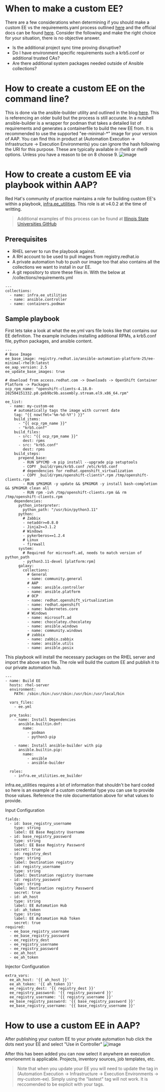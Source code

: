 # When to make a custom EE?
There are a few considerations when determining if you should make a custom EE vs the requirements.yaml process outlined [here](/General/Installing%20content.md) and the official docs can be found [here](https://docs.redhat.com/en/documentation/red_hat_ansible_automation_platform/2.5/html/creating_and_using_execution_environments/index). Consider the following and make the right choice for your situation, there is no objective answer. 

- Is the additional project sync time proving disruptive?
- Do I have environment specific requirements such a krb5.conf or additional trusted CAs?
- Are there additional system packages needed outside of Ansible collections?

# How to create a custom EE on the command line?
This is done via the ansible-builder utility and outlined in the blog [here](https://www.redhat.com/en/blog/introduction-to-ansible-builder). This is referencing an older build but the process is still accurate. In a nutshell ansible-builder is a wrapper for podman that takes a detailed list of requirements and generates a containerfile to build the new EE from. It is recommended to use the supported "ee-minimal-*" image for your version of AAP. You can find this in product at (Automation Execution -> Infrastructure -> Execution Environments) you can ignore the hash following the URI for this purpose. These are typically available in rhel8 or rhel9 options. Unless you have a reason to be on 8 choose 9.
![image](/Images/custom-ee-1.png)

# How to create a custom EE via playbook within AAP?
Red Hat's community of practice maintains a role for building custom EE's within a playbook, [infra.ee_utilities](https://galaxy.ansible.com/ui/repo/published/infra/ee_utilities/content/role/ee_builder/). This role is at v4.0.2 at the time of writting. 

> Additional examples of this process can be found at [Illinois State Universities GitHub](https://github.com/IllinoisStateUniversity/ansible-pah-execution-environments)

## Prerequisites
- RHEL server to run the playbook against.
- A RH account to be used to pull images from registry.redhat.io
- A private automation hub to push our image too that also contains all the collections we want to install in our EE.
- A git repository to store these files in. With the below at /collections/requirements.yml
```
---
collections:
  - name: infra.ee_utilities
  - name: ansible.controller
  - name: containers.podman
```

## Sample playbook
First lets take a look at what the ee.yml vars file looks like that contains our EE definition. The example includes installing additional RPMs, a krb5.conf file, python packages, and ansible content.

```Ansible
---
# Base Image
ee_base_image: registry.redhat.io/ansible-automation-platform-25/ee-minimal-rhel9:latest
ee_aap_version: 2.5
ee_update_base_images: true

# download from access.redhat.com -> Downloads -> OpenShift Container Platform -> Packages
ocp_rpm_name: "openshift-clients-4.18.0-202504151332.p0.geb9bc9b.assembly.stream.el9.x86_64.rpm"

ee_list:
  - name: my-custom-ee
    # automatically tags the image with current date
    tag: "{{ now(fmt='%m-%d-%Y') }}"
    build_items:
      - "{{ ocp_rpm_name }}"
      - "krb5.conf"
    build_files:
      - src: "{{ ocp_rpm_name }}"
        dest: rpms
      - src: "krb5.conf"
        dest: rpms
    build_steps:
      prepend_base:
        - RUN $PYCMD -m pip install --upgrade pip setuptools
        - COPY _build/rpms/krb5.conf /etc/krb5.conf
        # dependencies for redhat.openshift_virtualization
        - COPY _build/rpms/openshift-clients*.rpm /tmp/openshift-clients.rpm
        - RUN $PKGMGR -y update && $PKGMGR -y install bash-completion && $PKGMGR clean all
        - RUN rpm -ivh /tmp/openshift-clients.rpm && rm /tmp/openshift-clients.rpm
    dependencies:
      python_interpreter:
        python_path: "/usr/bin/python3.11"
      python:
        # Zabbix
        - netaddr>=0.8.0
        - Jinja2>=3.1.2
        # Windows
        - pykerberos==1.2.4
        # Linux
        - firewall
      system:
        # Required for microsoft.ad, needs to match version of python_path
        - python3.11-devel [platform:rpm]
      galaxy:
        collections:
          # General
          - name: community.general
          # AAP
          - name: ansible.controller
          - name: ansible.platform
          # OCP
          - name: redhat.openshift_virtualization
          - name: redhat.openshift
          - name: kubernetes.core
          # Windows
          - name: microsoft.ad
          - name: chocolatey.chocolatey
          - name: ansible.windows
          - name: community.windows
          # zabbix
          - name: zabbix.zabbix
          - name: ansible.utils
          - name: ansible.posix
```

This playbook will install the necessary packages on the RHEL server and import the above vars file. The role will build the custom EE and publish it to our private automation hub.
```Ansible
---
- name: Build EE
  hosts: rhel-server
  environment:
    PATH: /sbin:/bin:/usr/sbin:/usr/bin:/usr/local/bin

  vars_files:
    - ee.yml

  pre_tasks:
    - name: Install Dependencies
      ansible.builtin.dnf:
        name:
          - podman
          - python3-pip

    - name: Install ansible-builder with pip
      ansible.builtin.pip:
        name:
          - ansible
          - ansible-builder

  roles:
    - infra.ee_utilities.ee_builder
```

infra.ee_utilities requires a lot of information that shouldn't be hard coded so here is an example of a custom credential type you can use to provide those values. Reference the role documentation above for what values to provide.

Input Configuration
```
fields:
  - id: base_registry_username
    type: string
    label: EE Base Registry Username
  - id: base_registry_password
    type: string
    label: EE Base Registry Password
    secret: true
  - id: registry_dest
    type: string
    label: Destination registry
  - id: registry_username
    type: string
    label: Destination registry Username
  - id: registry_password
    type: string
    label: Destination registry Password
    secret: true
  - id: ah_host
    type: string
    label: EE Automation Hub
  - id: ah_token
    type: string
    label: EE Automation Hub Token
    secret: true
required:
  - ee_base_registry_username
  - ee_base_registry_password
  - ee_registry_dest
  - ee_registry_username
  - ee_registry_password
  - ee_ah_host
  - ee_ah_token
```

Injector Configuration
```
extra_vars:
  ee_ah_host: '{{ ah_host }}'
  ee_ah_token: '{{ ah_token }}'
  ee_registry_dest: '{{ registry_dest }}'
  ee_registry_password: '{{ registry_password }}'
  ee_registry_username: '{{ registry_username }}'
  ee_base_registry_password: '{{ base_registry_password }}'
  ee_base_registry_username: '{{ base_registry_username }}'
```

# How to use a custom EE in AAP?
After publishing your custom EE to your private automation hub click the dots next your EE and select "Use in Controller"
![image](/Images/custom-ee-2.png)

After this has been added you can now select it anywhere an execution envrionemnt is applicable. Projects, inventory sources, job templates, etc.

> Note that when you update your EE you will need to update the tag in (Automation Execution -> Infrastructure -> Execution Environments -> my-custom-ee). Simply using the "lastest" tag will not work. It is reccomended to be explicit with your tags.